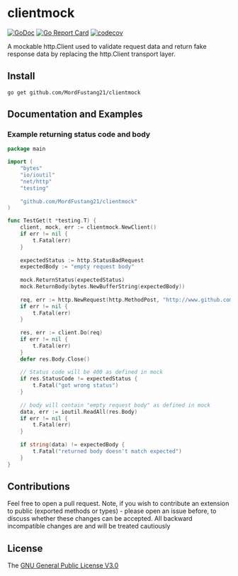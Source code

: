 # clientmock
[![GoDoc](https://godoc.org/github.com/MordFustang21/clientmock?status.svg)](https://godoc.org/github.com/MordFustang21/clientmock)
[![Go Report Card](https://goreportcard.com/badge/github.com/MordFustang21/clientmock)](https://goreportcard.com/report/github.com/MordFustang21/clientmock)
[![codecov](https://codecov.io/gh/MordFustang21/clientmock/branch/master/graph/badge.svg)](https://codecov.io/gh/MordFustang21/clientmock)

A mockable http.Client used to validate request data and return fake response data
by replacing the http.Client transport layer.

## Install

    go get github.com/MordFustang21/clientmock

## Documentation and Examples

### Example returning status code and body
```go
package main

import (
	"bytes"
	"io/ioutil"
	"net/http"
	"testing"
	
	"github.com/MordFustang21/clientmock"
)

func TestGet(t *testing.T) {
	client, mock, err := clientmock.NewClient()
	if err != nil {
		t.Fatal(err)
	}
	
	expectedStatus := http.StatusBadRequest
	expectedBody := "empty request body"
	
	mock.ReturnStatus(expectedStatus)
	mock.ReturnBody(bytes.NewBufferString(expectedBody))
	
	req, err := http.NewRequest(http.MethodPost, "http://www.github.com", nil)
	if err != nil {
		t.Fatal(err)
	}
	
	res, err := client.Do(req)
	if err != nil {
		t.Fatal(err)
	}
	defer res.Body.Close()
	
	// Status code will be 400 as defined in mock
	if res.StatusCode != expectedStatus {
		t.Fatal("got wrong status")
	}
	
	// body will contain "empty request body" as defined in mock
	data, err := ioutil.ReadAll(res.Body)
	if err != nil {
		t.Fatal(err)
	}
	
	if string(data) != expectedBody {
		t.Fatal("returned body doesn't match expected")
	}
}

```

## Contributions

Feel free to open a pull request. Note, if you wish to contribute an extension to public (exported methods or types) -
please open an issue before, to discuss whether these changes can be accepted. All backward incompatible changes are
and will be treated cautiously

## License
The [GNU General Public License V3.0](https://www.gnu.org/licenses/gpl-3.0.en.html)
